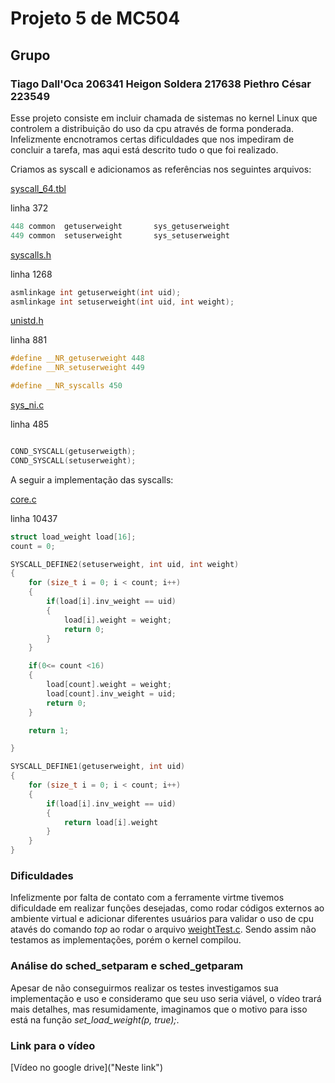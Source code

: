 # Projeto 5 de MC504  
## Grupo  
### Tiago Dall'Oca 206341 Heigon Soldera 217638 Piethro César 223549   
  
Esse projeto consiste em incluir chamada de sistemas no kernel Linux que controlem a distribuição do uso da cpu através de forma ponderada. Infelizmente encnotramos certas dificuldades que nos impediram de concluir a tarefa, mas aqui está descrito tudo o que foi realizado.  
  
Criamos as syscall e adicionamos as referências nos seguintes arquivos:
  
[syscall_64.tbl](Kernel/arch/x86/entry/syscalls/syscall_64.tbl)
  
linha 372
``` c
448 common  getuserweight		sys_getuserweight
449 common  setuserweight		sys_setuserweight
```
  
[syscalls.h](Kernel/include/linux/syscalls.h)
  
linha 1268
``` c
asmlinkage int getuserweight(int uid);
asmlinkage int setuserweight(int uid, int weight); 
```
  
[unistd.h](Kernel/include/uapi/asm-generic/unistd.h)
  
linha 881
``` c
#define __NR_getuserweight 448
#define __NR_setuserweight 449

#define __NR_syscalls 450
```
  
[sys_ni.c](Kernel/kernel/sys_ni.c)
  
linha 485
``` c

COND_SYSCALL(getuserweigth);
COND_SYSCALL(setuserweight);
```

A seguir a implementação das syscalls:  
  
[core.c](Kernel/kernel/sched/core.c)
  
linha 10437
``` c
struct load_weight load[16];
count = 0;

SYSCALL_DEFINE2(setuserweight, int uid, int weight)
{
	for (size_t i = 0; i < count; i++)
	{
		if(load[i].inv_weight == uid)
		{
			load[i].weight = weight;
			return 0;
		}
	}

	if(0<= count <16)
	{
		load[count].weight = weight;
		load[count].inv_weight = uid;
		return 0;
	}

	return 1;

}

SYSCALL_DEFINE1(getuserweight, int uid)
{
	for (size_t i = 0; i < count; i++)
	{
		if(load[i].inv_weight == uid)
		{
			return load[i].weight
		}
	}
}
```
### Dificuldades

Infelizmente por falta de contato com a ferramente virtme tivemos dificuldade em realizar funções desejadas, como rodar códigos externos ao ambiente virtual e adicionar diferentes usuários para validar o uso de cpu atavés do comando _top_ ao rodar o arquivo [weightTest.c](weightTest.c). Sendo assim não testamos as implementações, porém o kernel compilou.

### Análise do sched_setparam e sched_getparam

Apesar de não conseguirmos realizar os testes investigamos sua implementação e uso e consideramo que seu uso seria viável, o vídeo trará mais detalhes, mas resumidamente, imaginamos que o motivo para isso está na função _set_load_weight(p, true);_.

### Link para o vídeo
[Vídeo no google drive]("Neste link")